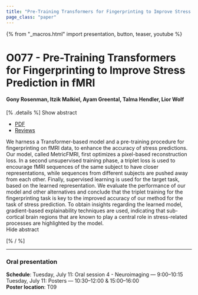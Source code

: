 ```yaml
---
title: "Pre-Training Transformers for Fingerprinting to Improve Stress Prediction in fMRI"
page_class: "paper"
---
```


{% from "_macros.html" import presentation, button, teaser, youtube %}

# O077 - Pre-Training Transformers for Fingerprinting to Improve Stress Prediction in fMRI

#### Gony Rosenman, Itzik Malkiel, Ayam Greental, Talma Hendler, Lior Wolf


[% .details %]
<a class="toggle_visibility" data-selector=".abstract" data-level="3">Show abstract</a>
- <a href="https://openreview.net/pdf?id=W9qI8DwoUFF">PDF</a>
- <a href="https://openreview.net/forum?id=W9qI8DwoUFF">Reviews</a>

<p>
    <span class="abstract">
        We harness a Transformer-based model and a pre-training procedure for fingerprinting on fMRI data, to enhance the accuracy of stress predictions. Our model, called MetricFMRI, first optimizes a pixel-based reconstruction loss. In a second unsupervised training phase, a triplet loss is used to encourage fMRI sequences of the same subject to have closer representations, while sequences from different subjects are pushed away from each other. Finally, supervised learning is used for the target task, based on the learned representation. We evaluate the performance of our model and other alternatives and conclude that the triplet training for the fingerprinting task is key to the improved accuracy of our method for the task of stress prediction. To obtain insights regarding the learned model, gradient-based explainability techniques are used, indicating that sub-cortical brain regions that are known to play a central role in stress-related processes are highlighted by the model. 
        <br>
        <span class="actions"><a class="toggle_visibility" data-level="2">Hide abstract</a></span>
    </span>
</p>
[% / %]

---


### Oral presentation

**Schedule**: Tuesday, July 11: Oral session 4 - Neuroimaging — 9:00–10:15<br>Tuesday, July 11: Posters — 10:30–12:00 & 15:00–16:00<br>
**Poster location**: T09

